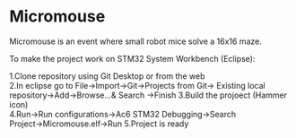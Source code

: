 # Micromouse
Micromouse is an event where small robot mice solve a 16x16 maze.


To make the project work on STM32 System Workbench (Eclipse):

1.Clone repository using Git Desktop or from the web   
2.In eclipse go to File->Import->Git->Projects from Git-> Existing local
repository->Add->Browse...& Search ->Finish 
3.Build the projoect (Hammer icon)  
4.Run->Run configurations->Ac6 STM32 Debugging->Search  
Project->Micromouse.elf->Run
5.Project is ready
